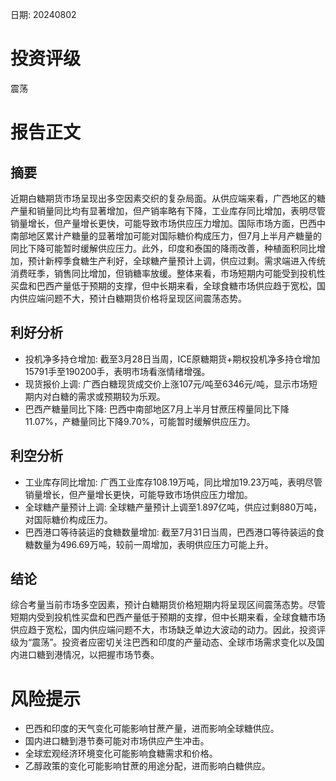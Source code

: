 
日期: 20240802

# 投资评级

震荡

# 报告正文

## 摘要

近期白糖期货市场呈现出多空因素交织的复杂局面。从供应端来看，广西地区的糖产量和销量同比均有显著增加，但产销率略有下降，工业库存同比增加，表明尽管销量增长，但产量增长更快，可能导致市场供应压力增加。国际市场方面，巴西中南部地区累计产糖量的显著增加可能对国际糖价构成压力，但7月上半月产糖量的同比下降可能暂时缓解供应压力。此外，印度和泰国的降雨改善，种植面积同比增加，预计新榨季食糖生产利好，全球糖产量预计上调，供应过剩。需求端进入传统消费旺季，销售同比增加，但销糖率放缓。整体来看，市场短期内可能受到投机性买盘和巴西产量低于预期的支撑，但中长期来看，全球食糖市场供应趋于宽松，国内供应端问题不大，预计白糖期货价格将呈现区间震荡态势。

## 利好分析

* 投机净多持仓增加: 截至3月28日当周，ICE原糖期货+期权投机净多持仓增加15791手至190200手，表明市场看涨情绪增强。
* 现货报价上调: 广西白糖现货成交价上涨107元/吨至6346元/吨，显示市场短期内对白糖的需求或预期较为乐观。
* 巴西产糖量同比下降: 巴西中南部地区7月上半月甘蔗压榨量同比下降11.07%，产糖量同比下降9.70%，可能暂时缓解供应压力。

## 利空分析

* 工业库存同比增加: 广西工业库存108.19万吨，同比增加19.23万吨，表明尽管销量增长，但产量增长更快，可能导致市场供应压力增加。
* 全球糖产量预计上调: 全球糖产量预计上调至1.897亿吨，供应过剩880万吨，对国际糖价构成压力。
* 巴西港口等待装运的食糖数量增加: 截至7月31日当周，巴西港口等待装运的食糖数量为496.69万吨，较前一周增加，表明供应压力可能上升。

## 结论

综合考量当前市场多空因素，预计白糖期货价格短期内将呈现区间震荡态势。尽管短期内受到投机性买盘和巴西产量低于预期的支撑，但中长期来看，全球食糖市场供应趋于宽松，国内供应端问题不大，市场缺乏单边大波动的动力。因此，投资评级为“震荡”。投资者应密切关注巴西和印度的产量动态、全球市场需求变化以及国内进口糖到港情况，以把握市场节奏。

# 风险提示

* 巴西和印度的天气变化可能影响甘蔗产量，进而影响全球糖供应。
* 国内进口糖到港节奏可能对市场供应产生冲击。
* 全球宏观经济环境变化可能影响食糖需求和价格。
* 乙醇政策的变化可能影响甘蔗的用途分配，进而影响白糖供应。
